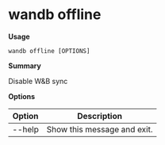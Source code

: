# wandb offline

**Usage**

`wandb offline [OPTIONS]`

**Summary**

Disable W\&B sync

**Options**

| **Option** | **Description**             |
| ---------- | --------------------------- |
| --help     | Show this message and exit. |
